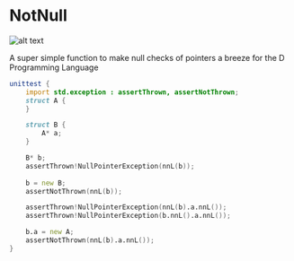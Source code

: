 # NotNull

![alt text](https://travis-ci.org/burner/notnull.svg)

A super simple function to make null checks of pointers a breeze for the D
Programming Language

```D
unittest {
	import std.exception : assertThrown, assertNotThrown;
	struct A {
	}

	struct B {
		A* a;
	}

	B* b;
	assertThrown!NullPointerException(nnL(b));
	
	b = new B;
	assertNotThrown(nnL(b));

	assertThrown!NullPointerException(nnL(b).a.nnL());
	assertThrown!NullPointerException(b.nnL().a.nnL());

	b.a = new A;
	assertNotThrown(nnL(b).a.nnL());
}
```
